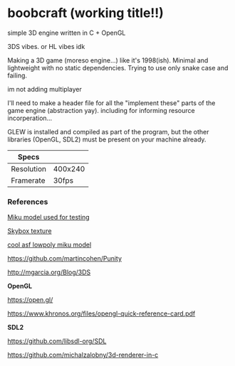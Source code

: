 # boobcraft (working title!!)

simple 3D engine written in C + OpenGL

3DS vibes. or HL vibes idk

Making a 3D game (moreso engine...) like it's 1998(ish). Minimal and lightweight with no static dependencies. Trying to use only snake case and failing.

im not adding multiplayer

I'll need to make a header file for all the "implement these" parts of the game engine (abstraction yay). including for informing resource incorperation...

GLEW is installed and compiled as part of the program, but the other libraries (OpenGL, SDL2) must be present on your machine already.

| Specs      |         |
|------------|---------|
| Resolution | 400x240 |
| Framerate  | 30fps   |

### References

[Miku model used for testing](https://sketchfab.com/3d-models/hatsune-miku-low-poly-6668784e9dfa46ba92bc28f85d8154e5)

[Skybox texture](https://opengameart.org/content/sky-box-sunny-day)

[cool asf lowpoly miku model](https://www.newgrounds.com/art/view/violxiv/hatsune-miku-lowpoly)

https://github.com/martincohen/Punity

http://mgarcia.org/Blog/3DS

**OpenGL**

https://open.gl/

https://www.khronos.org/files/opengl-quick-reference-card.pdf

**SDL2**

https://github.com/libsdl-org/SDL

https://github.com/michalzalobny/3d-renderer-in-c
